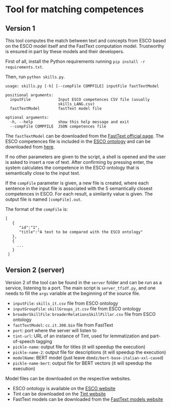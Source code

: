 # Tool for matching competences

## Version 1
This tool computes the match between text and concepts from ESCO based on the ESCO model itself and the FastText computation model. Trustworthy is ensured in part by these models and their developers.

First of all, install the Python requirements running `pip install -r requirements.txt`.

Then, run `python skills.py`.

```
usage: skills.py [-h] [--compFile COMPFILE] inputFile fastTextModel

positional arguments:
  inputFile            Input ESCO competences CSV file (usually
                       skills_LANG.csv)
  fastTextModel        fastText model file

optional arguments:
  -h, --help           show this help message and exit
  --compFile COMPFILE  JSON competences file
```

The `fastTextModel` can be downloaded from the [FastText official page](https://fasttext.cc/).
The ESCO competences file is included in the [ESCO ontology](https://ec.europa.eu/esco/resources/data/static/model/html/model.xhtml) and can be downloaded from [here](https://ec.europa.eu/esco/portal).

If no other parameters are given to the script, a shell is opened and the user is asked to insert a row of text. After confirming by pressing enter, the system calculates the competence in the ESCO ontology that is semantically close to the input text.

If the `compFile` parameter is given, a new file is created, where each sentence in the input file is associated with the 5 semantically closest competences in ESCO. For each result, a similarity value is given. The output file is named `[compFile].out`.

The format of the `compFile` is:

```
[
   {
      "id":"1",
      "title":"A text to be compared with the ESCO ontology"
   },
   {
     ...
   }
 ]
 ```

## Version 2 (server)

Version 2 of the tool can be found in the `server` folder and can be run as a service, listening to a port.
The main script is `server_tfidf.py`, and one needs to fill the `args` variable at the beginning of the source file.

* `inputFile`: `skills_it.csv` file from ESCO ontology
* `inputGroupFile`: `skillGroups_it.csv` file from ESCO ontology
* `broaderSkillFile`: `broaderRelationsSkillPillar.csv` file from ESCO ontology
* `fastTextModel`: `cc.it.300.bin` file from FastText
* `port`: port where the server will listen to
* `tint-url`: URL of an instance of Tint, used for lemmatization and part-of-speech tagging
* `pickle-name`: output file for titles (it will speedup the execution)
* `pickle-name-2`: output file for descriptions (it will speedup the execution)
* `modelName`: BERT model (just leave `dbmdz/bert-base-italian-xxl-cased`)
* `pickle-name-bert`: output file for BERT vectors (it will speedup the execution)

Model files can be downloaded on the respective websites.

* ESCO ontology is available on the [ESCO website](https://ec.europa.eu/esco/portal/home)
* Tint can be downloaded on the [Tint website](https://tint.fbk.eu/)
* FastText models can be downloaded from the [FastText models website](https://fasttext.cc/docs/en/crawl-vectors.html)
